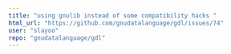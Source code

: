 ```yaml
---
title: "using gnulib instead of some compatibility hacks "
html_url: "https://github.com/gnudatalanguage/gdl/issues/74"
user: "slayoo"
repo: "gnudatalanguage/gdl"
---
```



